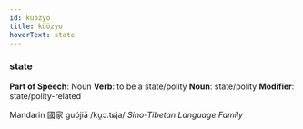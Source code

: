```yaml
---
id: küözyo
title: küözyo
hoverText: state
---
```


### state

**Part of Speech**: Noun
**Verb**: to be a state/polity
**Noun**: state/polity
**Modifier**: state/polity-related

Mandarin 國家 guójiā /ku̯ɔ.tɕja/
*Sino-Tibetan Language Family*